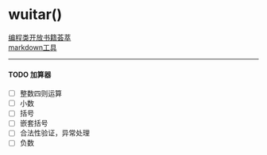 # wuitar()
[编程类开放书籍荟萃](https://linuxstory.org/free-chinese-programming-books/)  
[markdown工具](https://monodraw.helftone.com/)  
***
#### TODO 加算器
- [ ] 整数四则运算
- [ ] 小数
- [ ] 括号
- [ ] 嵌套括号
- [ ] 合法性验证，异常处理
- [ ] 负数
